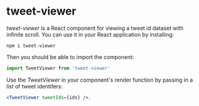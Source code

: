 # tweet-viewer

*tweet-viewer* is a React component for viewing a tweet id dataset with infinite scroll. You can use it in your React application by installing:

    npm i tweet-viewer

Then you should be able to import the component:

```javascript
import TweetViewer from 'tweet-viewer'
```

Use the *TweetViewer* in your component's render function by passing in a *list* of tweet identifers:

```jsx
<TweetViewer tweetIds={ids} />,
```